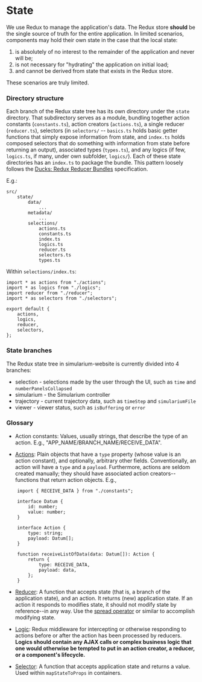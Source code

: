 # State

We use Redux to manage the application's data. The Redux store **should** be the single source of truth for the entire application.
In limited scenarios, components may hold their own state in the case that the local state:

1. is absolutely of no interest to the remainder of the application and never will be;
2. is not necessary for "hydrating" the application on initial load;
3. and cannot be derived from state that exists in the Redux store.

These scenarios are truly limited.

### Directory structure

Each branch of the Redux state tree has its own directory under the `state` directory. That subdirectory serves as a module, bundling together action constants (`constants.ts`),
action creators (`actions.ts`), a single reducer (`reducer.ts`), selectors (in `selectors/` -- `basics.ts` holds basic getter functions that simply expose information from state, and `index.ts` holds composed selectors that do something with information from state before returning an output), associated types
(`types.ts`), and any logics (if few, `logics.ts`, if many, under own subfolder, `logics/`). Each of these state directories has an `index.ts` to package the bundle. This pattern loosely follows the
[Ducks: Redux Reducer Bundles](https://github.com/erikras/ducks-modular-redux) specification.

E.g.:

```
src/
    state/
        data/
            ...
        metadata/
            ...
        selections/
            actions.ts
            constants.ts
            index.ts
            logics.ts
            reducer.ts
            selectors.ts
            types.ts
```

Within `selections/index.ts`:

```
import * as actions from "./actions";
import * as logics from "./logics";
import reducer from "./reducer";
import * as selectors from "./selectors";

export default {
    actions,
    logics,
    reducer,
    selectors,
};
```

### State branches

The Redux state tree in simularium-website is currently divided into 4 branches:

* selection - selections made by the user through the UI, such as `time` and `numberPanelsCollapsed`
* simularium - the Simularium controller
* trajectory - current trajectory data, such as `timeStep` and `simulariumFile`
* viewer - viewer status, such as `isBuffering` or `error`

### Glossary

-   Action constants: Values, usually strings, that describe the type of an action. E.g., "APP_NAME/BRANCH_NAME/RECEIVE_DATA".

-   [Actions](https://redux.js.org/docs/basics/Actions.html): Plain objects that have a `type` property (whose value is an action constant), and optionally, arbitrary other fields.
    Conventionally, an action will have a `type` and a `payload`. Furthermore, actions are seldom created manually; they should have
    associated action creators--functions that return action objects. E.g.,

```
    import { RECEIVE_DATA } from "./constants";

    interface Datum {
        id: number;
        value: number;
    }

    interface Action {
        type: string;
        payload: Datum[];
    }

    function receiveListOfData(data: Datum[]): Action {
        return {
            type: RECEIVE_DATA,
            payload: data,
        };
    }
```

-   [Reducer](https://redux.js.org/docs/basics/Reducers.html): A function that accepts state (that is, a branch of the application state),
    and an action. It returns (new) application state. If an action it responds to modifies state, it should not modify state by
    reference--in any way. Use the [spread operator](https://developer.mozilla.org/en-US/docs/Web/JavaScript/Reference/Operators/Spread_operator) or similar
    to accomplish modifying state.

-   [Logic](https://github.com/jeffbski/redux-logic): Redux middleware for intercepting or otherwise responding to actions
    before or after the action has been processed by reducers. **Logics should contain any AJAX calls or complex business logic
    that one would otherwise be tempted to put in an action creator, a reducer, or a component's lifecycle.**

-   [Selector](https://github.com/reactjs/reselect): A function that accepts application state and returns a value.
    Used within `mapStateToProps` in containers. 